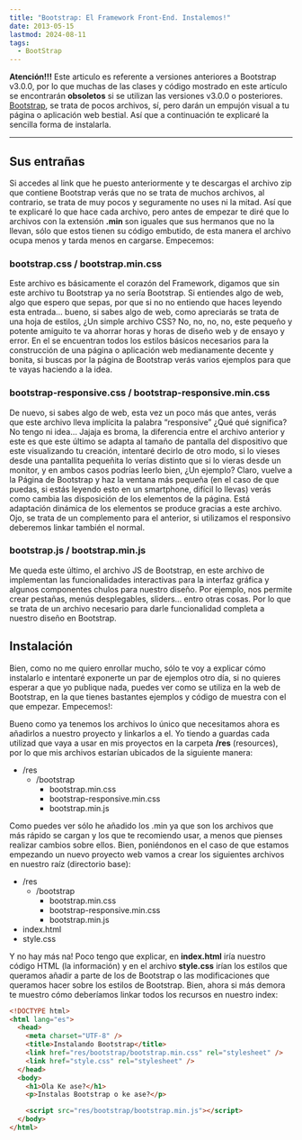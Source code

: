 ```yaml
---
title: "Bootstrap: El Framework Front-End. Instalemos!"
date: 2013-05-15
lastmod: 2024-08-11
tags:
  - BootStrap
---
```


**Atención!!!** Este articulo es referente a versiones anteriores a Bootstrap v3.0.0, por lo que muchas de las clases y código mostrado en este artículo se encontrarán **obsoletos** si se utilizan las versiones v3.0.0 o posteriores. [Bootstrap](http://twitter.github.io/bootstrap/ "Bootstrap"), se trata de pocos archivos, sí, pero darán un empujón visual a tu página o aplicación web bestial. Así que a continuación te explicaré la sencilla forma de instalarla.

---

## Sus entrañas

Si accedes al link que he puesto anteriormente y te descargas el archivo zip que contiene Bootstrap verás que no se trata de muchos archivos, al contrario, se trata de muy pocos y seguramente no uses ni la mitad. Así que te explicaré lo que hace cada archivo, pero antes de empezar te diré que lo archivos con la extensión **.min** son iguales que sus hermanos que no la llevan, sólo que estos tienen su código embutido, de esta manera el archivo ocupa menos y tarda menos en cargarse. Empecemos:

### bootstrap.css / bootstrap.min.css

Este archivo es básicamente el corazón del Framework, digamos que sin este archivo tu Bootstrap ya no sería Bootstrap. Si entiendes algo de web, algo que espero que sepas, por que si no no entiendo que haces leyendo esta entrada… bueno, si sabes algo de web, como apreciarás se trata de una hoja de estilos, ¿Un simple archivo CSS? No, no, no, no, este pequeño y potente amiguito te va ahorrar horas y horas de diseño web y de ensayo y error. En el se encuentran todos los estilos básicos necesarios para la construcción de una página o aplicación web medianamente decente y bonita, si buscas por la página de Bootstrap verás varios ejemplos para que te vayas haciendo a la idea.

### bootstrap-responsive.css / bootstrap-responsive.min.css

De nuevo, si sabes algo de web, esta vez un poco más que antes, verás que este archivo lleva implícita la palabra “responsive” ¿Qué qué significa? No tengo ni idea… Jajaja es broma, la diferencia entre el archivo anterior y este es que este último se adapta al tamaño de pantalla del dispositivo que este visualizando tu creación, intentaré decirlo de otro modo, si lo vieses desde una pantallita pequeñita lo verías distinto que si lo vieras desde un monitor, y en ambos casos podrías leerlo bien, ¿Un ejemplo? Claro, vuelve a la Página de Bootstrap y haz la ventana más pequeña (en el caso de que puedas, si estás leyendo esto en un smartphone, difícil lo llevas) verás como cambia las disposición de los elementos de la página. Está adaptación dinámica de los elementos se produce gracias a este archivo. Ojo, se trata de un complemento para el anterior, si utilizamos el responsivo deberemos linkar también el normal.

### bootstrap.js / bootstrap.min.js

Me queda este último, el archivo JS de Bootstrap, en este archivo de implementan las funcionalidades interactivas para la interfaz gráfica y algunos componentes chulos para nuestro diseño. Por ejemplo, nos permite crear pestañas, menús desplegables, sliders… entro otras cosas. Por lo que se trata de un archivo necesario para darle funcionalidad completa a nuestro diseño en Bootstrap.

## Instalación

Bien, como no me quiero enrollar mucho, sólo te voy a explicar cómo instalarlo e intentaré exponerte un par de ejemplos otro día, si no quieres esperar a que yo publique nada, puedes ver como se utiliza en la web de Bootstrap, en la que tienes bastantes ejemplos y código de muestra con el que empezar. Empecemos!:

Bueno como ya tenemos los archivos lo único que necesitamos ahora es añadirlos a nuestro proyecto y linkarlos a el. Yo tiendo a guardas cada utilizad que vaya a usar en mis proyectos en la carpeta **/res** (resources), por lo que mis archivos estarían ubicados de la siguiente manera:

- /res
  - /bootstrap
    - bootstrap.min.css
    - bootstrap-responsive.min.css
    - bootstrap.min.js

Como puedes ver sólo he añadido los .min ya que son los archivos que más rápido se cargan y los que te recomiendo usar, a menos que pienses realizar cambios sobre ellos. Bien, poniéndonos en el caso de que estamos empezando un nuevo proyecto web vamos a crear los siguientes archivos en nuestro raíz (directorio base):

- /res
  - /bootstrap
    - bootstrap.min.css
    - bootstrap-responsive.min.css
    - bootstrap.min.js
- index.html
- style.css

Y no hay más na! Poco tengo que explicar, en **index.html** iría nuestro código HTML (la información) y en el archivo **style.css** irían los estilos que queramos añadir a parte de los de Bootstrap o las modificaciones que queramos hacer sobre los estilos de Bootstrap. Bien, ahora si más demora te muestro cómo deberíamos linkar todos los recursos en nuestro index:

```html
<!DOCTYPE html>
<html lang="es">
  <head>
    <meta charset="UTF-8" />
    <title>Instalando Bootstrap</title>
    <link href="res/bootstrap/bootstrap.min.css" rel="stylesheet" />
    <link href="style.css" rel="stylesheet" />
  </head>
  <body>
    <h1>Ola Ke ase?</h1>
    <p>Instalas Bootstrap o ke ase?</p>

    <script src="res/bootstrap/bootstrap.min.js"></script>
  </body>
</html>
```

